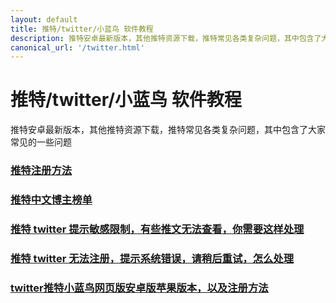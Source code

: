```yaml
---
layout: default
title: 推特/twitter/小蓝鸟 软件教程
description: 推特安卓最新版本，其他推特资源下载，推特常见各类复杂问题，其中包含了大家常见的一些问题
canonical_url: '/twitter.html'
---
```

# 推特/twitter/小蓝鸟 软件教程

推特安卓最新版本，其他推特资源下载，推特常见各类复杂问题，其中包含了大家常见的一些问题

### [推特注册方法](./docs/twitter.html)
### [推特中文博主榜单](./docs/twitter-ranking.html)
### [推特 twitter 提示敏感限制，有些推文无法查看，你需要这样处理](./docs/twitter-spc.html)
### [推特 twitter 无法注册，提示系统错误，请稍后重试，怎么处理](./docs/twitter-register-error.html)
### [twitter推特小蓝鸟网页版安卓版苹果版本，以及注册方法](./docs/twitter-intro.html)
